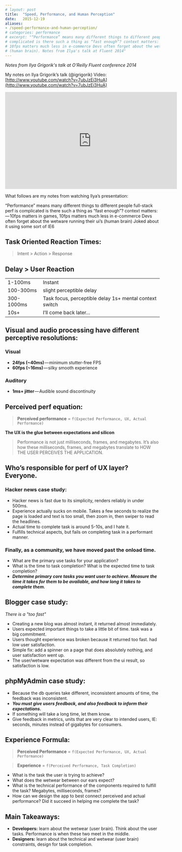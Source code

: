 ```yaml
---
# layout: post
title:  "Speed, Performance, and Human Perception"
date:   2015-12-19
aliases:
- /speed-performance-and-human-perception/
# categories: performance
# excerpt: "“Performance” means many different things to different people full-stack perf is \
# complicated is there such a thing as “fast enough”? context matters: — 10fps matters in games, \
# 10fps matters much less in e-commerce Devs often forget about the wetware running their ui’s \
# (human brain). Notes from Ilya's talk at Fluent 2014"
---
```


*Notes from Ilya Grigorik's talk at O'Reilly Fluent conference 2014*

My notes on Ilya Grigorik’s talk (@igrigorik)
Video: [http://www.youtube.com/watch?v=7ubJzEi3HuA](http://www.youtube.com/watch?v=7ubJzEi3HuA)

<div class="flex-video">
<iframe width="560" height="315" src="https://www.youtube.com/embed/7ubJzEi3HuA" frameborder="0" allowfullscreen></iframe>
</div>

What follows are my notes from watching Ilya’s presentation:

“Performance” means many different things to different people full-stack perf is complicated is there such a thing as “fast enough”? context matters: — 10fps matters in games, 10fps matters much less in e-commerce Devs often forget about the wetware running their ui’s (human brain) Joked about it using some sort of IE6

## Task Oriented Reaction Times:

> Intent > Action > Response  

## Delay > User Reaction 
<table>
  <tr><td> 1-100ms </td><td> Instant </td></tr>
  <tr><td> 100-300ms </td><td> slight perceptible delay </td></tr>
  <tr><td> 300-1000ms </td><td> Task focus, perceptible delay 1s+ mental context switch </td></tr>
  <tr><td> 10s+ </td><td> I’ll come back later… </td></tr>
</table>

## Visual and audio processing have different perceptive resolutions:

### Visual
- **24fps (~40ms)** — minimum stutter-free FPS
- **60fps (~16ms)** — silky smooth experience

### Auditory
- **1ms+ jitter** — Audible sound discontinuity

## Perceived perf equation:
> **Perceived performance** = `f(Expected Performance, UX, Actual Performance) ` 

**The UX is the glue between expectations and silicon**

> Performance is not just milliseconds, frames, and megabytes. It’s also how these milliseconds, frames, and megabytes translate to HOW THE USER PERCEIVES THE APPLICATION.

## Who’s responsible for perf of UX layer? Everyone.

### Hacker news case study:

- Hacker news is fast due to its simplicity, renders reliably in under 500ms.
- Experience actually sucks on mobile. Takes a few seconds to realize the page is loaded and text is too small, then zoom in, then swiper to read the headlines.
- Actual time to complete task is around 5-10s, and I hate it.
- Fulfills technical aspects, but fails on completing task in a performant manner.

### Finally, as a community, we have moved past the onload time.

- What are the primary use tasks for your application?
- What is the time to task completion? What is the expected time to task completion?
- _**Determine primary core tasks you want user to achieve. Measure the time it takes for them to be available, and how long it takes to complete them.**_

## Blogger case study:
_There is a "too fast"_  

- Creating a new blog was almost instant, it returned almost immediately.
- Users expected important things to take a little bit of time. task was a big commitment.
- Users thought experience was broken because it returned too fast. had low user satisfaction.
- Simple fix: add a spinner on a page that does absolutely nothing, and user satisfaction went up.
- The user/wetware expectation was different from the ui result, so satisfaction is low.

## phpMyAdmin case study:
- Because the db queries take different, inconsistent amounts of time, the feedback was inconsistent.
- **_You must give users feedback, and also feedback to inform their expectations._**
- If something will take a long time, let them know.
- Give feedback in metrics, units that are very clear to intended users, IE: seconds, minutes instead of gigabytes for consumers.

## Experience Formula:

> **Perceived Performance** = `f(Expected Performance, UX, Actual Performance) ` 

> **Experience** = `f(Perceived Performance, Task Completion)`

- What is the task the user is trying to achieve?
- What does the wetwear between our ears expect?
- What is the technical performance of the components required to fulfill the task? Megabytes, milliseconds, frames?
- How can we design the app to best connect perceived and actual performance? Did it succeed in helping me complete the task?

## Main Takeaways:
- **Developers:** learn about the wetwear (user brain). Think about the user tasks. Performance is when these two meet in the middle.
- **Designers:** learn about the technical and wetwear (user brain) constraints, design for task completion.
